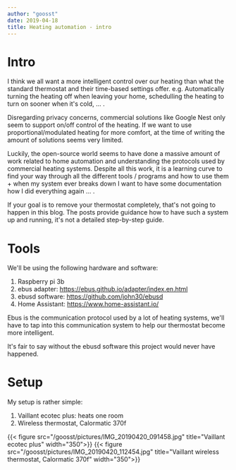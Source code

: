 ```yaml
---
author: "goosst"
date: 2019-04-18
title: Heating automation - intro
---
```


# Intro
I think we all want a more intelligent control over our heating than what the standard thermostat and their time-based settings offer. e.g. Automatically turning the heating off when leaving your home, schedulling the heating to turn on sooner when it's cold, ... . 

Disregarding privacy concerns, commercial solutions like Google Nest only seem to support on/off control of the heating. If we want to use proportional/modulated heating for more comfort, at the time of writing the amount of solutions seems very limited.

Luckily, the open-source world seems to have done a massive amount of work related to home automation and understanding the protocols used by commercial heating systems. Despite all this work, it is a learning curve to find your way through all the different tools / programs and how to use them + when my system ever breaks down I want to have some documentation how I did everything again ... .

If your goal is to remove your thermostat completely, that's not going to happen in this blog.
The posts provide guidance how to have such a system up and running, it's not a detailed step-by-step guide.

# Tools

We'll be using the following hardware and software:

1. Raspberry pi 3b
2. ebus adapter: https://ebus.github.io/adapter/index.en.html 
3. ebusd software: https://github.com/john30/ebusd
4. Home Assistant: https://www.home-assistant.io/

Ebus is the communication protocol used by a lot of heating systems, we'll have to tap into this communication system to help our thermostat become more intelligent.

It's fair to say without the ebusd software this project would never have happened.


# Setup

My setup is rather simple:

1. Vaillant ecotec plus: heats one room
2. Wireless thermostat, Calormatic 370f

{{< figure src="/goosst/pictures/IMG_20190420_091458.jpg" title="Vaillant ecotec plus" width="350">}}
{{< figure src="/goosst/pictures/IMG_20190420_112454.jpg" title="Vaillant wireless thermostat, Calormatic 370f" width="350">}}




